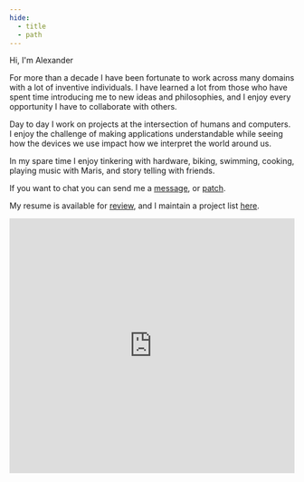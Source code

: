 ```yaml
---
hide:
  - title
  - path
---
```


<style>
  .md-typeset h1,
  .md-content__button {
    display: none;
  }
</style>

Hi, I'm Alexander

For more than a decade I have been fortunate to work across many domains with a lot of inventive individuals. I have
learned a lot from those who have spent time introducing me to new ideas and philosophies, and I enjoy every opportunity
I have to collaborate with others.

Day to day I work on projects at the intersection of humans and computers. I enjoy the challenge of making applications
understandable while seeing how the devices we use impact how we interpret the world around us.

In my spare time I enjoy tinkering with hardware, biking, swimming, cooking, playing music with Maris, and story telling with
friends.

If you want to chat you can send me a [message](%22mailto:alexander@burningdaylight.io%22), or
[patch](%22https://github.com/n0mn0m/%22).

My resume is available for [review](programming/resume.md), and I maintain a project list [here](programming/portfolio.md).

<section>
<iframe title="Apple Music Favorites Mix Viewer" allow="autoplay *; encrypted-media *; fullscreen *" frameborder="0" height="450" style="width: 100%; max-width: 660px; overflow: hidden; background: none;" sandbox="allow-forms allow-popups allow-same-origin allow-scripts allow-storage-access-by-user-activation allow-top-navigation-by-user-activation" src="https://embed.music.apple.com/us/playlist/favorites-mix/pl.pm-d5779e520ff52d7ff48ccfc6a4eff32d"></iframe>
</section>
